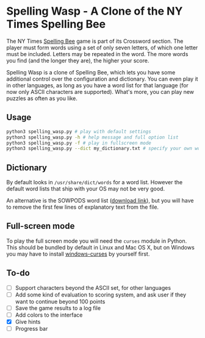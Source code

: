 # Spelling Wasp - A Clone of the NY Times Spelling Bee

The NY Times [Spelling Bee](https://www.nytimes.com/puzzles/spelling-bee) game is part of its Crossword section. The player must form words using a set of only seven letters, of which one letter must be included. Letters may be repeated in the word. The more words you find (and the longer they are), the higher your score.

Spelling Wasp is a clone of Spelling Bee, which lets you have some additional control over the configuration and dictionary. You can even play it in other languages, as long as you have a word list for that language (for now only ASCII characters are supported). What's more, you can play new puzzles as often as you like.

## Usage

```bash
python3 spelling_wasp.py # play with default settings
python3 spelling_wasp.py -h # help message and full option list
python3 spelling_wasp.py -f # play in fullscreen mode
python3 spelling_wasp.py --dict my_dictionary.txt # specify your own word list
```

## Dictionary

By default looks in `/usr/share/dict/words` for a word list. However the default word lists that ship with your OS may not be very good. 

An alternative is the SOWPODS word list ([download link](https://www.wordgamedictionary.com/sowpods/download/sowpods.txt)), but you will have to remove the first few lines of explanatory text from the file.

## Full-screen mode

To play the full screen mode you will need the `curses` module in Python. This should be bundled by default in Linux and Mac OS X, but on Windows you may have to install [windows-curses](https://pypi.org/project/windows-curses/) by yourself first.

## To-do

 - [ ] Support characters beyond the ASCII set, for other languages
 - [ ] Add some kind of evaluation to scoring system, and ask user if they want to continue beyond 100 points
 - [ ] Save the game results to a log file
 - [ ] Add colors to the interface
 - [x] Give hints
 - [ ] Progress bar 
